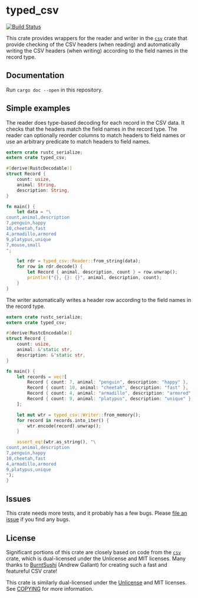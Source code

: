 # typed_csv

[![Build Status](https://travis-ci.org/jturner314/typed_csv.svg?branch=master)](https://travis-ci.org/jturner314/typed_csv)

This crate provides wrappers for the reader and writer in the [`csv`][csv]
crate that provide checking of the CSV headers (when reading) and automatically
writing the CSV headers (when writing) according to the field names in the
record type.

## Documentation

Run `cargo doc --open` in this repository.

## Simple examples

The reader does type-based decoding for each record in the CSV data. It checks
that the headers match the field names in the record type. The reader can
optionally reorder columns to match headers to field names or use an arbitrary
predicate to match headers to field names.

```rust
extern crate rustc_serialize;
extern crate typed_csv;

#[derive(RustcDecodable)]
struct Record {
    count: usize,
    animal: String,
    description: String,
}

fn main() {
    let data = "\
count,animal,description
7,penguin,happy
10,cheetah,fast
4,armadillo,armored
9,platypus,unique
7,mouse,small
";

    let rdr = typed_csv::Reader::from_string(data);
    for row in rdr.decode() {
        let Record { animal, description, count } = row.unwrap();
        println!("{}, {}: {}", animal, description, count);
    }
}
```

The writer automatically writes a header row according to the field names in
the record type.

```rust
extern crate rustc_serialize;
extern crate typed_csv;

#[derive(RustcEncodable)]
struct Record {
    count: usize,
    animal: &'static str,
    description: &'static str,
}

fn main() {
    let records = vec![
        Record { count: 7, animal: "penguin", description: "happy" },
        Record { count: 10, animal: "cheetah", description: "fast" },
        Record { count: 4, animal: "armadillo", description: "armored" },
        Record { count: 9, animal: "platypus", description: "unique" },
    ];

    let mut wtr = typed_csv::Writer::from_memory();
    for record in records.into_iter() {
        wtr.encode(record).unwrap();
    }

    assert_eq!(wtr.as_string(), "\
count,animal,description
7,penguin,happy
10,cheetah,fast
4,armadillo,armored
9,platypus,unique
");
}
```

## Issues

This crate needs more tests, and it probably has a few bugs.
Please [file an issue](https://github.com/jturner314/typed_csv/issues/new) if
you find any bugs.

## License

Significant portions of this crate are closely based on code from
the [`csv`][csv] crate, which is dual-licensed under the Unlicense and MIT
licenses. Many thanks to [BurntSushi](http://burntsushi.net/) (Andrew Gallant)
for creating such a fast and featureful CSV crate!

This crate is similarly dual-licensed under
the [Unlicense](https://unlicense.org/) and MIT licenses.
See [COPYING](COPYING) for more information.

[csv]: https://github.com/BurntSushi/rust-csv
